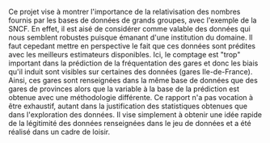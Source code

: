 Ce projet vise à montrer l'importance de la relativisation des nombres fournis par les bases de données de grands groupes, avec l'exemple de la SNCF. En effet, il est aisé de considérer comme valable des données qui nous semblent robustes puisque émanant d'une institution du domaine. Il faut cepedant mettre en perspective le fait que ces données sont prédites avec les meilleurs estimateurs disponibles. Ici, le comptage est "trop" important dans la prédiction de la fréquentation des gares et donc les biais qu'il induit sont visibles sur certaines des données (gares Ile-de-France). Ainsi, ces gares sont renseignées dans la même base de données que des gares de provinces alors que la variable à la base de la prédiction est obtenue avec une méthodologie différente. Ce rapport n'a pas vocation à être exhaustif, autant dans la justification des statistiques obtenues que dans l'exploration des données. Il vise simplement à obtenir une idée rapide de la légitimité des données renseignées dans le jeu de données et a été réalisé dans un cadre de loisir. 

